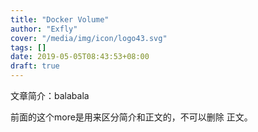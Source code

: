 ```yaml
---
title: "Docker Volume"
author: "Exfly"
cover: "/media/img/icon/logo43.svg"
tags: []
date: 2019-05-05T08:43:53+08:00
draft: true
---
```


文章简介：balabala

<!--more--> 

前面的这个more是用来区分简介和正文的，不可以删除
正文。
